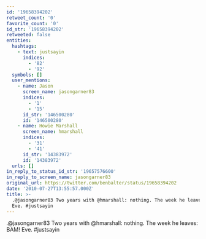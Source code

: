 ```yaml
---
id: '19658394202'
retweet_count: '0'
favorite_count: '0'
id_str: '19658394202'
retweeted: false
entities:
  hashtags:
    - text: justsayin
      indices:
        - '82'
        - '92'
  symbols: []
  user_mentions:
    - name: Jason
      screen_name: jasongarner83
      indices:
        - '1'
        - '15'
      id_str: '146500280'
      id: '146500280'
    - name: Howie Marshall
      screen_name: hmarshall
      indices:
        - '31'
        - '41'
      id_str: '14383972'
      id: '14383972'
  urls: []
in_reply_to_status_id_str: '19657576600'
in_reply_to_screen_name: jasongarner83
original_url: https://twitter.com/benbalter/status/19658394202
date: '2010-07-27T13:55:57.000Z'
title: >-
  .@jasongarner83 Two years with @hmarshall: nothing. The week he leaves: BAM!
  Eve. #justsayin
---
```


.@jasongarner83 Two years with @hmarshall: nothing. The week he leaves: BAM! Eve. #justsayin